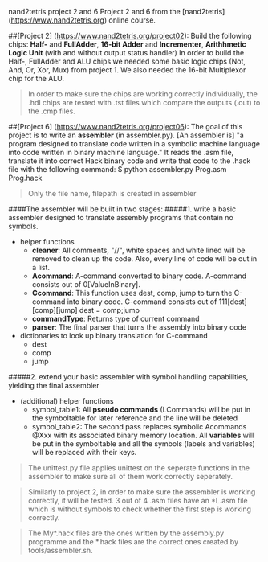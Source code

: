nand2tetris project 2 and 6
Project 2 and 6 from the [nand2tetris] (https://www.nand2tetris.org) online course.

##[Project 2] (https://www.nand2tetris.org/project02):
Build the following chips: **Half-** and **FullAdder**, **16-bit Adder** and **Incrementer**, **Arithhmetic Logic Unit** (with and without output status handler)
In order to build the Half-, FullAdder and ALU chips we needed some basic logic chips (Not, And, Or, Xor, Mux) from project 1. We also needed the 16-bit Multiplexor chip for the ALU.

> In order to make sure the chips are working correctly individually, the .hdl chips are tested with .tst files which compare the outputs (.out) to the .cmp files.

##[Project 6] (https://www.nand2tetris.org/project06):
The goal of this project is to write an **assembler** (in assembler.py). [An assembler is] "a program designed to translate code written in a symbolic machine language into code written in binary machine language."
It reads the .asm file, translate it into correct Hack binary code and write that code to the .hack file with the following command:
    $ python assembler.py Prog.asm Prog.hack
    
> Only the file name, filepath is created in assembler

####The assembler will be built in two stages:
#####1. write a basic assembler designed to translate assembly programs that contain no symbols.
- helper functions
  - **cleaner**: All comments, "//", white spaces and white lined will be removed to clean up the code.
Also, every line of code will be out in a list.
  - **Acommand**: A-command converted to binary code. A-command consists out of 0[ValueInBinary].
  - **Ccommand**: This function uses dest, comp, jump to turn the C-command into binary code.
    C-command consists out of 111[dest][comp][jump]
    dest = comp;jump
  - **commandType**: Returns type of current command
  - **parser**: The final parser that turns the assembly into binary code
- dictionaries to look up binary translation for C-command
  - dest
  - comp
  - jump

#####2. extend your basic assembler with symbol handling capabilities, yielding the final assembler
- (additional) helper functions
  - symbol_table1: All **pseudo commands** (LCommands) will be put in the symboltable for later reference and the line will be deleted
  - symbol_table2: The second pass replaces symbolic Acommands @Xxx with its associated binary memory location. All **variables** will be put in the symboltable and all the symbols (labels and variables) will be replaced with their keys.

> The unittest.py file applies unittest on the seperate functions in the assembler to make sure all of them work correctly seperately.

> Similarly to project 2, in order to make sure the assembler is working correctly, it will be tested. 3 out of 4 .asm files have an *L.asm file which is without symbols to check whether the first step is working correctly.

> The My*.hack files are the ones written by the assembly.py programme and the *.hack files are the correct ones created by tools/assembler.sh.
